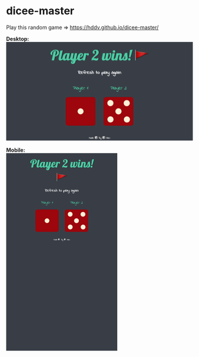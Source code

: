 # dicee-master

Play this random game => https://hddv.github.io/dicee-master/

<strong>Desktop:</strong><br>
<kbd><img src="./images/main.png" width="900"></kbd>


<strong>Mobile:</strong><br>
<kbd><img src="./images/main2.png" width="300"></kbd>
